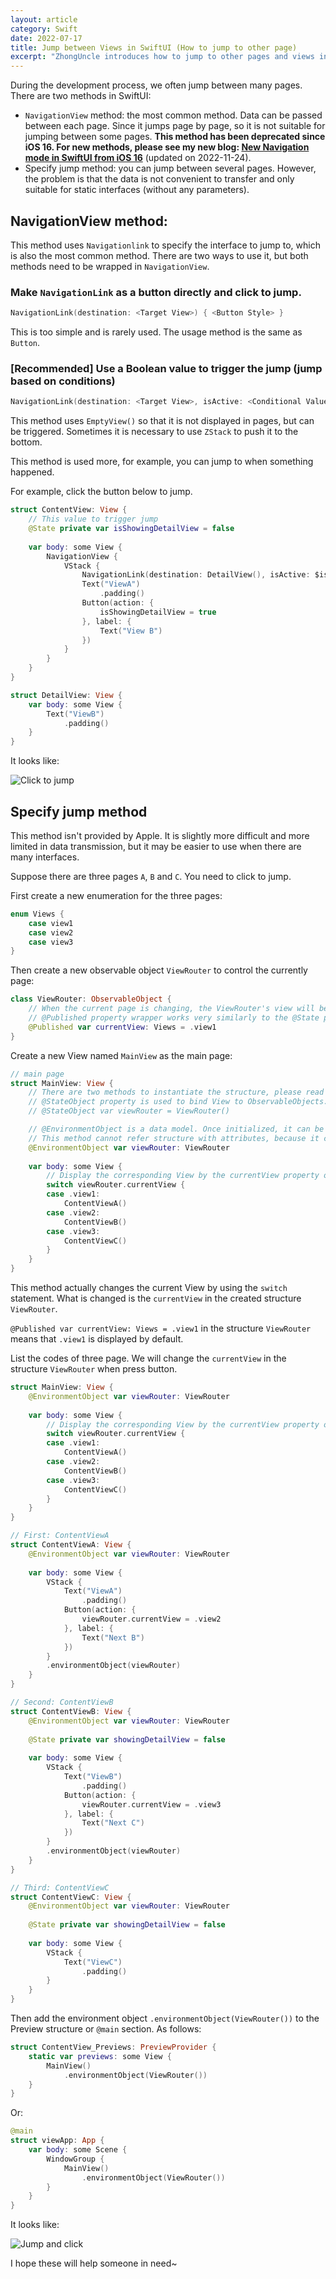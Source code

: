 ```yaml
---
layout: article
category: Swift
date: 2022-07-17
title: Jump between Views in SwiftUI (How to jump to other page)
excerpt: "ZhongUncle introduces how to jump to other pages and views in SwiftUI. I shows two methods and new method after iOS 16."
---
```

During the development process, we often jump between many pages. There are two methods in SwiftUI:
- `NavigationView` method: the most common method. Data can be passed between each page. Since it jumps page by page, so it is not suitable for jumping between some pages. **This method has been deprecated since iOS 16. For new methods, please see my new blog: [New Navigation mode in SwiftUI from iOS 16](/blogs/c22c5e9a56f043258e7be58704a259ac.html)** (updated on 2022-11-24).
- Specify jump method: you can jump between several pages. However, the problem is that the data is not convenient to transfer and only suitable for static interfaces (without any parameters).

## NavigationView method:
This method uses `Navigationlink` to specify the interface to jump to, which is also the most common method. There are two ways to use it, but both methods need to be wrapped in `NavigationView`.

### Make `NavigationLink` as a button directly and click to jump.

```swift
NavigationLink(destination: <Target View>) { <Button Style> }
```

This is too simple and is rarely used. The usage method is the same as `Button`.

### [Recommended] Use a Boolean value to trigger the jump (jump based on conditions)

```swift
NavigationLink(destination: <Target View>, isActive: <Conditional Value>) { EmptyView() }
```

This method uses `EmptyView()` so that it is not displayed in pages, but can be triggered. Sometimes it is necessary to use `ZStack` to push it to the bottom.

This method is used more, for example, you can jump to when something happened.

For example, click the button below to jump.

```swift
struct ContentView: View {
	// This value to trigger jump
    @State private var isShowingDetailView = false
    
    var body: some View {
        NavigationView {
            VStack {
                NavigationLink(destination: DetailView(), isActive: $isShowingDetailView) { EmptyView() }
                Text("ViewA")
                    .padding()
                Button(action: {
                    isShowingDetailView = true
                }, label: {
                    Text("View B")
                })
            }
        }
    }
}

struct DetailView: View {
    var body: some View {
        Text("ViewB")
            .padding()
    }
}
```

It looks like:

![Click to jump](/assets/images/2a83f4b57f1245df8b9c97f17762b17f.gif)

## Specify jump method
This method isn't provided by Apple. It is slightly more difficult and more limited in data transmission, but it may be easier to use when there are many interfaces.

Suppose there are three pages `A`, `B` and `C`. You need to click to jump.

First create a new enumeration for the three pages:

```swift
enum Views {
    case view1
    case view2
    case view3
}
```

Then create a new observable object `ViewRouter` to control the currently page:

```swift
class ViewRouter: ObservableObject {
    // When the current page is changing, the ViewRouter's view will be observed, and the main page will be notified it and updated. so you need to use the @Published attribute to wrap
    // @Published property wrapper works very similarly to the @State property wrapper. Each observing view is re-rendered every time when the value assigned to the wrapped property changes.
    @Published var currentView: Views = .view1
}
```

Create a new View named `MainView` as the main page:

```swift
// main page
struct MainView: View {
    // There are two methods to instantiate the structure, please read the comment
    // @StateObject property is used to bind View to ObservableObjects. If the hierarchy is too complex, it is not enough, you need to use @EnvironmentObject
    // @StateObject var viewRouter = ViewRouter()

    // @EnvironmentObject is a data model. Once initialized, it can be used to share data among all views of the application.
    // This method cannot refer structure with attributes, because it cannot be used if the attributes change.
    @EnvironmentObject var viewRouter: ViewRouter
    
    var body: some View {
        // Display the corresponding View by the currentView property of viewRouter
        switch viewRouter.currentView {
        case .view1:
            ContentViewA()
        case .view2:
            ContentViewB()
        case .view3:
            ContentViewC()
        }
    }
}
```

This method actually changes the current View by using the `switch` statement. What is changed is the `currentView` in the created structure `ViewRouter`. 

`@Published var currentView: Views = .view1` in the structure `ViewRouter` means that `.view1` is displayed by default.

List the codes of three page. We will change the `currentView` in the structure `ViewRouter` when press button.

```swift
struct MainView: View {
    @EnvironmentObject var viewRouter: ViewRouter
    
    var body: some View {
        // Display the corresponding View by the currentView property of viewRouter
        switch viewRouter.currentView {
        case .view1:
            ContentViewA()
        case .view2:
            ContentViewB()
        case .view3:
            ContentViewC()
        }
    }
}

// First: ContentViewA
struct ContentViewA: View {
    @EnvironmentObject var viewRouter: ViewRouter
    
    var body: some View {
        VStack {
            Text("ViewA")
                .padding()
            Button(action: {
                viewRouter.currentView = .view2
            }, label: {
                Text("Next B")
            })
        }
        .environmentObject(viewRouter)
    }
}

// Second: ContentViewB
struct ContentViewB: View {
    @EnvironmentObject var viewRouter: ViewRouter
    
    @State private var showingDetailView = false
    
    var body: some View {
        VStack {
            Text("ViewB")
                .padding()
            Button(action: {
                viewRouter.currentView = .view3
            }, label: {
                Text("Next C")
            })
        }
        .environmentObject(viewRouter)
    }
}

// Third: ContentViewC
struct ContentViewC: View {
    @EnvironmentObject var viewRouter: ViewRouter
    
    @State private var showingDetailView = false
    
    var body: some View {
        VStack {
            Text("ViewC")
                .padding()
        }
    }
}
```

Then add the environment object `.environmentObject(ViewRouter())` to the Preview structure or `@main` section. As follows:

```swift
struct ContentView_Previews: PreviewProvider {
    static var previews: some View {
        MainView()
            .environmentObject(ViewRouter())
    }
}
```

Or:

```swift
@main
struct viewApp: App {
    var body: some Scene {
        WindowGroup {
            MainView()
                .environmentObject(ViewRouter())
        }
    }
}
```

It looks like:

![Jump and click](/assets/images/01b510bb0324429d948c52aba7f41de1.gif)

I hope these will help someone in need~
